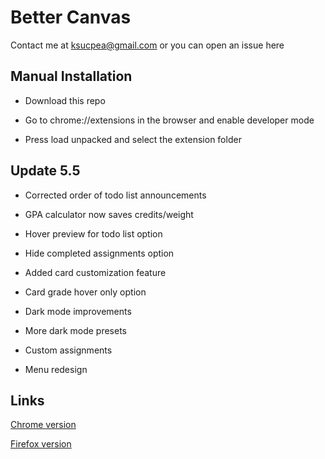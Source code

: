 <h1>Better Canvas</h1>

Contact me at ksucpea@gmail.com or you can open an issue here

<h2>Manual Installation</h2>

- Download this repo

- Go to chrome://extensions in the browser and enable developer mode

- Press load unpacked and select the extension folder

<h2>Update 5.5</h3>

- Corrected order of todo list announcements

- GPA calculator now saves credits/weight

- Hover preview for todo list option

- Hide completed assignments option

- Added card customization feature

- Card grade hover only option

- Dark mode improvements

- More dark mode presets

- Custom assignments

- Menu redesign

<h2>Links</h2>

[Chrome version](https://chrome.google.com/webstore/detail/better-canvas/cndibmoanboadcifjkjbdpjgfedanolh)

[Firefox version](https://addons.mozilla.org/addon/better-canvas/)
